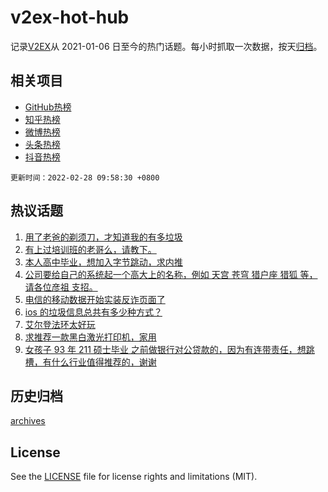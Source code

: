 # v2ex-hot-hub

 记录[V2EX](https://www.v2ex.com/)从 2021-01-06 日至今的热门话题。每小时抓取一次数据，按天[归档](archives)。
 
 ## 相关项目

- [GitHub热榜](https://github.com/lonnyzhang423/github-hot-hub)
- [知乎热榜](https://github.com/lonnyzhang423/zhihu-hot-hub)
- [微博热榜](https://github.com/lonnyzhang423/weibo-hot-hub)
- [头条热榜](https://github.com/lonnyzhang423/toutiao-hot-hub)
- [抖音热榜](https://github.com/lonnyzhang423/douyin-hot-hub)


 `更新时间：2022-02-28 09:58:30 +0800`

## 热议话题

1. [用了老爸的剃须刀，才知道我的有多垃圾](https://www.v2ex.com/t/836684)
1. [有上过培训班的老哥么，请教下。](https://www.v2ex.com/t/836719)
1. [本人高中毕业，想加入字节跳动，求内推](https://www.v2ex.com/t/836720)
1. [公司要给自己的系统起一个高大上的名称，例如 天宫 苍穹 猎户座 猎狐 等，请各位彦祖 支招。](https://www.v2ex.com/t/836767)
1. [电信的移动数据开始实装反诈页面了](https://www.v2ex.com/t/836707)
1. [ios 的垃圾信息总共有多少种方式？](https://www.v2ex.com/t/836718)
1. [艾尔登法环太好玩](https://www.v2ex.com/t/836730)
1. [求推荐一款黑白激光打印机，家用](https://www.v2ex.com/t/836745)
1. [女孩子 93 年 211 硕士毕业 之前做银行对公贷款的，因为有连带责任，想跳槽，有什么行业值得推荐的，谢谢](https://www.v2ex.com/t/836762)

## 历史归档

[archives](archives)

## License

See the [LICENSE](LICENSE) file for license rights and limitations (MIT).
